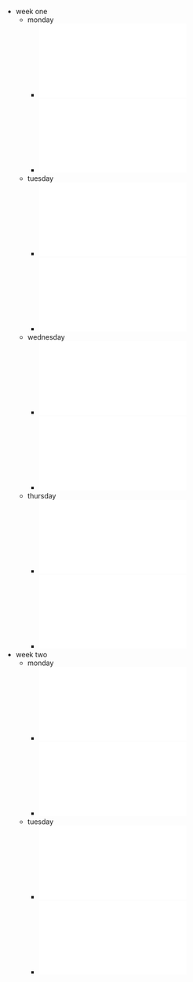 - week one
	- monday
		- ![Homework1.pdf](../assets/Homework1_1666881756622_0.pdf)
		- ![Lesson1.pdf](../assets/Lesson1_1666881761941_0.pdf)
	- tuesday
		- ![Homework2.pdf](../assets/Homework2_1666881728016_0.pdf)
		- ![Lesson3.pdf](../assets/Lesson3_1666881739876_0.pdf)
	- wednesday
		- ![Lesson3.pdf](../assets/Lesson3_1666881715032_0.pdf)
		- ![Homework3.pdf](../assets/Homework3_1666881646877_0.pdf)
	- thursday
		- ![Homework4.pdf](../assets/Homework4_1666885961936_0.pdf)
		- ![Lesson4.pdf](../assets/Lesson4_1666885967781_0.pdf)
- week two
	- monday
		- ![Homework5.pdf](../assets/Homework5_1667235840430_0.pdf)
		- ![Lesson5.pdf](../assets/Lesson5_1667235861659_0.pdf)
	- tuesday
		- ![Homework6.pdf](../assets/Homework6_1667322144248_0.pdf)
		- ![Lesson6.pdf](../assets/Lesson6_1667322151601_0.pdf)